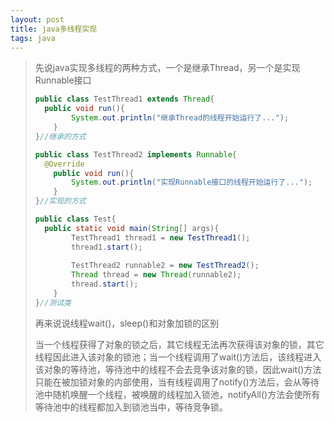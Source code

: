```yaml
---
layout: post
title: java多线程实现
tags: java
---
```


> 先说java实现多线程的两种方式，一个是继承Thread，另一个是实现Runnable接口
>
> ```java
> public class TestThread1 extends Thread{
> 	public void run(){
>         System.out.println("继承Thread的线程开始运行了...");
>     }
> }//继承的方式
> ```
>
> ```java
> public class TestThread2 implements Runnable{
> 	@Override
>     public void run(){
>         System.out.println("实现Runnable接口的线程开始运行了...");
>     }
> }//实现的方式
> ```
>
> ```java
> public class Test{
> 	public static void main(String[] args){
>         TestThread1 thread1 = new TestThread1();
>         thread1.start();
>         
>         TestThread2 runnable2 = new TestThread2();
>         Thread thread = new Thread(runnable2);
>         thread.start();
>     }
> }//测试类
> ```
>
> 再来说说线程wait()，sleep()和对象加锁的区别
>
> 当一个线程获得了对象的锁之后，其它线程无法再次获得该对象的锁，其它线程因此进入该对象的锁池；当一个线程调用了wait()方法后，该线程进入该对象的等待池，等待池中的线程不会去竞争该对象的锁，因此wait()方法只能在被加锁对象的内部使用，当有线程调用了notify()方法后，会从等待池中随机唤醒一个线程，被唤醒的线程加入锁池，notifyAll()方法会使所有等待池中的线程都加入到锁池当中，等待竞争锁。
>
> 
